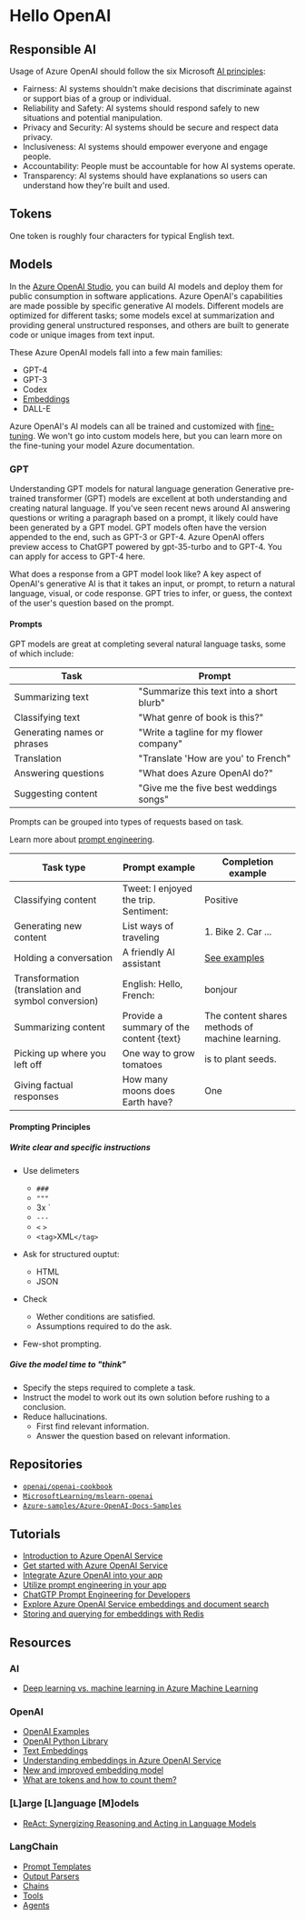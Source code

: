 # Hello OpenAI

## Responsible AI

Usage of Azure OpenAI should follow the six Microsoft [AI principles](https://learn.microsoft.com/en-us/azure/machine-learning/concept-responsible-ai):

- Fairness: AI systems shouldn't make decisions that discriminate against or support bias of a group or individual.
- Reliability and Safety: AI systems should respond safely to new situations and potential manipulation.
- Privacy and Security: AI systems should be secure and respect data privacy.
- Inclusiveness: AI systems should empower everyone and engage people.
- Accountability: People must be accountable for how AI systems operate.
- Transparency: AI systems should have explanations so users can understand how they're built and used.

## Tokens

One token is roughly four characters for typical English text.

## Models

In the [Azure OpenAI Studio](https://oai.azure.com/portal), you can build AI models and deploy them for public consumption in software applications. Azure OpenAI's capabilities are made possible by specific generative AI models. Different models are optimized for different tasks; some models excel at summarization and providing general unstructured responses, and others are built to generate code or unique images from text input.

These Azure OpenAI models fall into a few main families:

- GPT-4
- GPT-3
- Codex
- [Embeddings](https://learn.microsoft.com/en-us/azure/cognitive-services/openai/concepts/understand-embeddings)
- DALL-E

Azure OpenAI's AI models can all be trained and customized with [fine-tuning](https://learn.microsoft.com/en-us/azure/cognitive-services/openai/how-to/fine-tuning?pivots=programming-language-studio%3Fazure-portal%3Dtrue). We won't go into custom models here, but you can learn more on the fine-tuning your model Azure documentation.

### GPT

Understanding GPT models for natural language generation
Generative pre-trained transformer (GPT) models are excellent at both understanding and creating natural language. If you've seen recent news around AI answering questions or writing a paragraph based on a prompt, it likely could have been generated by a GPT model. GPT models often have the version appended to the end, such as GPT-3 or GPT-4. Azure OpenAI offers preview access to ChatGPT powered by gpt-35-turbo and to GPT-4. You can apply for access to GPT-4 here.

What does a response from a GPT model look like?
A key aspect of OpenAI's generative AI is that it takes an input, or prompt, to return a natural language, visual, or code response. GPT tries to infer, or guess, the context of the user's question based on the prompt.

#### Prompts

GPT models are great at completing several natural language tasks, some of which include:

| Task                        | Prompt                                   |
| --------------------------- | ---------------------------------------- |
| Summarizing text            | "Summarize this text into a short blurb" |
| Classifying text            | "What genre of book is this?"            |
| Generating names or phrases | "Write a tagline for my flower company"  |
| Translation                 | "Translate 'How are you' to French"      |
| Answering questions         | "What does Azure OpenAI do?"             |
| Suggesting content          | "Give me the five best weddings songs"   |

Prompts can be grouped into types of requests based on task.

Learn more about [prompt engineering](https://learn.microsoft.com/en-us/azure/cognitive-services/openai/concepts/prompt-engineering?portal=true).

| Task type                                          | Prompt example                          | Completion example                                                                                                            |
| -------------------------------------------------- | --------------------------------------- | ----------------------------------------------------------------------------------------------------------------------------- |
| Classifying content                                | Tweet: I enjoyed the trip. Sentiment:   | Positive                                                                                                                      |
| Generating new content                             | List ways of traveling                  | 1. Bike 2. Car ...                                                                                                            |
| Holding a conversation                             | A friendly AI assistant                 | [See examples](https://learn.microsoft.com/en-us/azure/cognitive-services/openai/how-to/completions#conversation?portal=true) |
| Transformation (translation and symbol conversion) | English: Hello, French:                 | bonjour                                                                                                                       |
| Summarizing content                                | Provide a summary of the content {text} | The content shares methods of machine learning.                                                                               |
| Picking up where you left off                      | One way to grow tomatoes                | is to plant seeds.                                                                                                            |
| Giving factual responses                           | How many moons does Earth have?         | One                                                                                                                           |

#### Prompting Principles

##### Write clear and specific instructions

- Use delimeters

  - `###`
  - `"""`
  - 3x `
  - `---`
  - `<` `>`
  - `<tag>`XML`</tag>`

- Ask for structured ouptut:

  - HTML
  - JSON

- Check

  - Wether conditions are satisfied.
  - Assumptions required to do the ask.

- Few-shot prompting.

##### Give the model time to "think"

- Specify the steps required to complete a task.
- Instruct the model to work out its own solution before rushing to a conclusion.
- Reduce hallucinations.
  - First find relevant information.
  - Answer the question based on relevant information.

## Repositories

- [`openai/openai-cookbook`](https://github.com/openai/openai-cookbook)
- [`MicrosoftLearning/mslearn-openai`](https://github.com/MicrosoftLearning/mslearn-openai)
- [`Azure-samples/Azure-OpenAI-Docs-Samples`](https://github.com/Azure-samples/Azure-OpenAI-Docs-Samples)

## Tutorials

- [Introduction to Azure OpenAI Service](https://learn.microsoft.com/en-us/training/modules/explore-azure-openai/)
- [Get started with Azure OpenAI Service](https://microsoftlearning.github.io/mslearn-openai/Instructions/Labs/01-get-started-azure-openai.html)
- [Integrate Azure OpenAI into your app](https://microsoftlearning.github.io/mslearn-openai/Instructions/Labs/02-natural-language-azure-openai.html)
- [Utilize prompt engineering in your app](https://microsoftlearning.github.io/mslearn-openai/Instructions/Labs/03-prompt-engineering.html)
- [ChatGTP Prompt Engineering for Developers](https://learn.deeplearning.ai/chatgpt-prompt-eng/lesson/1/introduction)
- [Explore Azure OpenAI Service embeddings and document search](https://learn.microsoft.com/en-us/azure/cognitive-services/openai/tutorials/embeddings?tabs=command-line)
- [Storing and querying for embeddings with Redis](https://blog.baeke.info/2023/03/21/storing-and-querying-for-embeddings-with-redis/)

## Resources

### AI

- [Deep learning vs. machine learning in Azure Machine Learning](https://learn.microsoft.com/en-us/azure/machine-learning/concept-deep-learning-vs-machine-learning?view=azureml-api-2)

### OpenAI

- [OpenAI Examples](https://platform.openai.com/examples)
- [OpenAI Python Library](https://pypi.org/project/openai/)
- [Text Embeddings](https://platform.openai.com/docs/guides/embeddings/what-are-embeddings)
- [Understanding embeddings in Azure OpenAI Service](https://learn.microsoft.com/en-us/azure/cognitive-services/openai/concepts/understand-embeddings)
- [New and improved embedding model](https://openai.com/blog/new-and-improved-embedding-model)
- [What are tokens and how to count them?](https://help.openai.com/en/articles/4936856-what-are-tokens-and-how-to-count-them)

### [L]arge [L]anguage [M]odels

- [ReAct: Synergizing Reasoning and Acting in Language Models](https://react-lm.github.io/)

### LangChain

- [Prompt Templates](https://python.langchain.com/en/latest/modules/prompts/prompt_templates.html)
- [Output Parsers](https://python.langchain.com/en/latest/modules/prompts/output_parsers.html)
- [Chains](https://python.langchain.com/en/latest/modules/chains.html)
- [Tools](https://python.langchain.com/en/latest/modules/agents/tools.html)
- [Agents](https://python.langchain.com/en/latest/modules/agents.html)

